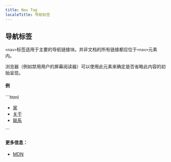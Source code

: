 ```yaml
---
title: Nav Tag
localeTitle: 导航标签
---
```

## 导航标签

`<nav>`标签适用于主要的导航链接块。并非文档的所有链接都应位于`<nav>`元素内。

浏览器（例如禁用用户的屏幕阅读器）可以使用此元素来确定是否省略此内容的初始呈现。

#### 例

\`\`\`html

*   [家](#)
*   [关于](#)
*   [联系](#)

\`\`\`

#### 更多信息：

*   [MDN](https://developer.mozilla.org/en-US/docs/Web/HTML/Element/nav)